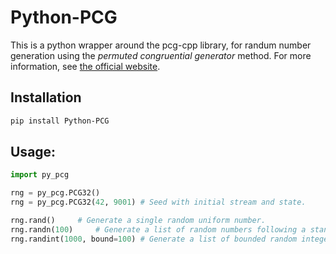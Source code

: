 # Python-PCG

This is a python wrapper around the pcg-cpp library, for randum number generation using the _permuted congruential generator_ method. For more information, see [the official website](https://www.pcg-random.org/).

## Installation
```bash
pip install Python-PCG
```

## Usage:

```python
import py_pcg

rng = py_pcg.PCG32()
rng = py_pcg.PCG32(42, 9001) # Seed with initial stream and state.

rng.rand()     # Generate a single random uniform number.
rng.randn(100)     # Generate a list of random numbers following a standard normal PDF.
rng.randint(1000, bound=100) # Generate a list of bounded random integers.
```